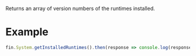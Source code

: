 Returns an array of version numbers of the runtimes installed.
# Example
```js
fin.System.getInstalledRuntimes().then(response => console.log(response.runtimes)).catch(err => console.log(err));
```